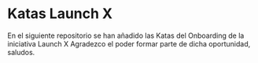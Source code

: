 # Katas Launch X
En el siguiente repositorio se han añadido las Katas del Onboarding de la iniciativa Launch X
Agradezco el poder formar parte de dicha oportunidad, saludos.

